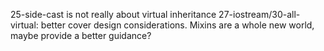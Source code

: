 25-side-cast is not really about virtual inheritance
27-iostream/30-all-virtual: better cover design considerations.
Mixins are a whole new world, maybe provide a better guidance?
